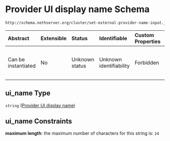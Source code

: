 # Provider UI display name Schema

```txt
http://schema.nethserver.org/cluster/set-external-provider-name-input.json#/properties/ui_name
```



| Abstract            | Extensible | Status         | Identifiable            | Custom Properties | Additional Properties | Access Restrictions | Defined In                                                                                                     |
| :------------------ | :--------- | :------------- | :---------------------- | :---------------- | :-------------------- | :------------------ | :------------------------------------------------------------------------------------------------------------- |
| Can be instantiated | No         | Unknown status | Unknown identifiability | Forbidden         | Allowed               | none                | [set-external-provider-name-input.json*](cluster/set-external-provider-name-input.json "open original schema") |

## ui_name Type

`string` ([Provider UI display name](set-external-provider-name-input-properties-provider-ui-display-name.md))

## ui_name Constraints

**maximum length**: the maximum number of characters for this string is: `24`

